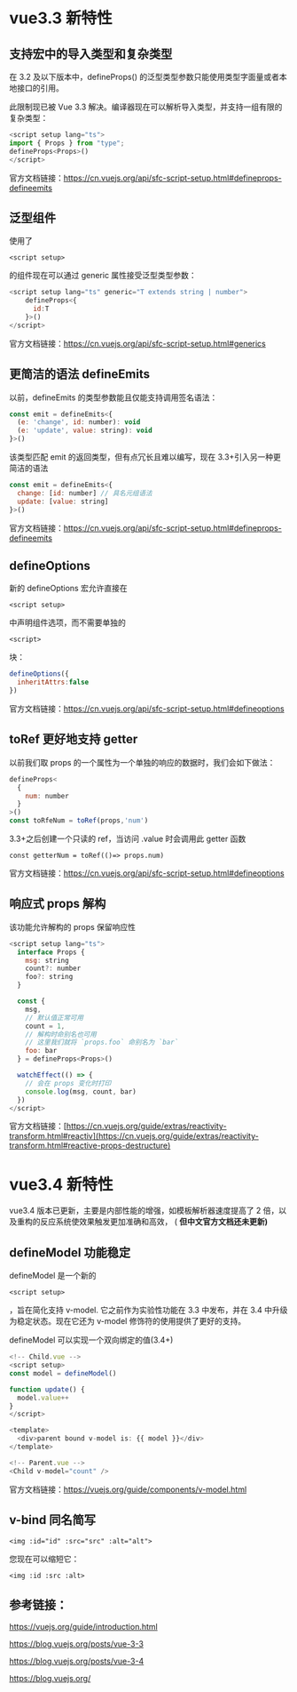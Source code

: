 # vue3.3 新特性

## 支持宏中的导入类型和复杂类型

在 3.2 及以下版本中，defineProps() 的泛型类型参数只能使用类型字面量或者本地接口的引用。

此限制现已被 Vue 3.3 解决。编译器现在可以解析导入类型，并支持一组有限的复杂类型：

```javascript
<script setup lang="ts">
import { Props } from "type";
defineProps<Props>()
</script>
```

官方文档链接：https://cn.vuejs.org/api/sfc-script-setup.html#defineprops-defineemits

## 泛型组件

使用了

```
<script setup>
```

 的组件现在可以通过 generic 属性接受泛型类型参数：

```javascript
<script setup lang="ts" generic="T extends string | number">
    defineProps<{
      id:T
    }>()
</script>
```

官方文档链接：https://cn.vuejs.org/api/sfc-script-setup.html#generics

## 更简洁的语法 defineEmits

以前，defineEmits 的类型参数能且仅能支持调用签名语法：

```javascript
const emit = defineEmits<{
  (e: 'change', id: number): void
  (e: 'update', value: string): void
}>()
```

该类型匹配 emit 的返回类型，但有点冗长且难以编写，现在 3.3+引入另一种更简洁的语法

```javascript
const emit = defineEmits<{
  change: [id: number] // 具名元组语法
  update: [value: string]
}>()
```

官方文档链接：https://cn.vuejs.org/api/sfc-script-setup.html#defineprops-defineemits

## defineOptions

新的 defineOptions 宏允许直接在 

```
<script setup> 
```

中声明组件选项，而不需要单独的 

```
<script>
```

 块：

```javascript
defineOptions({
  inheritAttrs:false
})
```

官方文档链接：https://cn.vuejs.org/api/sfc-script-setup.html#defineoptions

## toRef 更好地支持 getter

以前我们取 props 的一个属性为一个单独的响应的数据时，我们会如下做法：

```javascript
defineProps<
  {
    num: number
  }
>()
const toRfeNum = toRef(props,'num')
```

3.3+之后创建一个只读的 ref，当访问 .value 时会调用此 getter 函数

```plain
const getterNum = toRef(()=> props.num)
```

官方文档链接：https://cn.vuejs.org/api/sfc-script-setup.html#defineoptions

## 响应式 props 解构

该功能允许解构的 props 保留响应性

```javascript
<script setup lang="ts">
  interface Props {
    msg: string
    count?: number
    foo?: string
  }

  const {
    msg,
    // 默认值正常可用
    count = 1,
    // 解构时命别名也可用
    // 这里我们就将 `props.foo` 命别名为 `bar`
    foo: bar
  } = defineProps<Props>()

  watchEffect(() => {
    // 会在 props 变化时打印
    console.log(msg, count, bar)
  })
</script>
```

官方文档链接：[https://cn.vuejs.org/guide/extras/reactivity-transform.html#reactiv](https://cn.vuejs.org/guide/extras/reactivity-transform.html#reactive-props-destructure)

# vue3.4 新特性

vue3.4 版本已更新，主要是内部性能的增强，如模板解析器速度提高了 2 倍，以及重构的反应系统使效果触发更加准确和高效， ( **但中文官方文档还未更新)**

## defineModel 功能稳定

defineModel 是一个新的

```
<script setup>
```

，旨在简化支持 v-model. 它之前作为实验性功能在 3.3 中发布，并在 3.4 中升级为稳定状态。现在它还为 v-model 修饰符的使用提供了更好的支持。

defineModel 可以实现一个双向绑定的值(3.4+)

```javascript
<!-- Child.vue -->
<script setup>
const model = defineModel()

function update() {
  model.value++
}
</script>

<template>
  <div>parent bound v-model is: {{ model }}</div>
</template>
```

```javascript
<!-- Parent.vue -->
<Child v-model="count" />
```

官方文档链接：https://vuejs.org/guide/components/v-model.html

## v-bind 同名简写

```plain
<img :id="id" :src="src" :alt="alt">
```

您现在可以缩短它：

```plain
<img :id :src :alt>
```

## 参考链接：

https://vuejs.org/guide/introduction.html

https://blog.vuejs.org/posts/vue-3-3

https://blog.vuejs.org/posts/vue-3-4

https://blog.vuejs.org/
